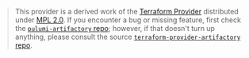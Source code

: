 > This provider is a derived work of the [Terraform Provider](https://github.com/jfrog/terraform-provider-artifactory)
> distributed under [MPL 2.0](https://www.mozilla.org/en-US/MPL/2.0/). If you encounter a bug or missing feature,
> first check the [`pulumi-artifactory` repo](https://github.com/pulumi/pulumi-artifactory/issues); however, if that doesn't turn up anything,
> please consult the source [`terraform-provider-artifactory` repo](https://github.com/jfrog/terraform-provider-artifactory/issues).
